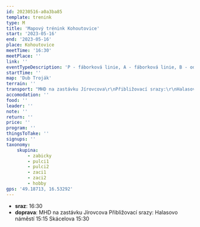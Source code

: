 ```yaml
---
id: 20230516-a0a3ba85
template: trenink
type: M
title: 'Mapový trénink Kohoutovice'
start: '2023-05-16'
end: '2023-05-16'
place: Kohoutovice
meetTime: '16:30'
meetPlace: ''
link: ''
eventTypeDescription: 'P - fáborková linie, A - fáborková linie, B - odbočovák, C - vrstevnice, K - COB s chybějícími kontrolami'
startTime: ''
map: 'Dub Troják'
terrain: ''
transport: "MHD na zastávku Jírovcova\r\nPřibližovací srazy:\r\nHalasovo náměstí 15:15\r\nSkácelova 15:30"
accomodation: ''
food: ''
leader: ''
note: ''
return: ''
price: ''
program: ''
thingsToTake: ''
signups: ''
taxonomy:
    skupina:
        - zabicky
        - pulci1
        - pulci2
        - zaci1
        - zaci2
        - hobby
gps: '49.18713, 16.53292'
---
```


* **sraz**: 16:30
* **doprava**: MHD na zastávku Jírovcova
Přibližovací srazy:
Halasovo náměstí 15:15
Skácelova 15:30

